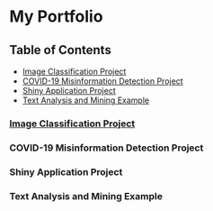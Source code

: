 # My Portfolio

## Table of Contents

- [Image Classification Project](#image-classification-project)
- [COVID-19 Misinformation Detection Project](https://github.com/joshapeterson/My-Portfolio/tree/main/misinformation-detection-project)
- [Shiny Application Project](https://github.com/joshapeterson/My-Portfolio/tree/main/shiny-application-project)
- [Text Analysis and Mining Example](https://github.com/joshapeterson/My-Portfolio/tree/main/text-mining-and-analysis-example)

### [Image Classification Project](https://github.com/joshapeterson/My-Portfolio/tree/main/image-classification-project)

### COVID-19 Misinformation Detection Project

### Shiny Application Project

### Text Analysis and Mining Example
